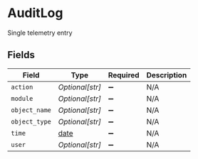 # AuditLog

Single telemetry entry


## Fields

| Field                                                                | Type                                                                 | Required                                                             | Description                                                          |
| -------------------------------------------------------------------- | -------------------------------------------------------------------- | -------------------------------------------------------------------- | -------------------------------------------------------------------- |
| `action`                                                             | *Optional[str]*                                                      | :heavy_minus_sign:                                                   | N/A                                                                  |
| `module`                                                             | *Optional[str]*                                                      | :heavy_minus_sign:                                                   | N/A                                                                  |
| `object_name`                                                        | *Optional[str]*                                                      | :heavy_minus_sign:                                                   | N/A                                                                  |
| `object_type`                                                        | *Optional[str]*                                                      | :heavy_minus_sign:                                                   | N/A                                                                  |
| `time`                                                               | [date](https://docs.python.org/3/library/datetime.html#date-objects) | :heavy_minus_sign:                                                   | N/A                                                                  |
| `user`                                                               | *Optional[str]*                                                      | :heavy_minus_sign:                                                   | N/A                                                                  |
